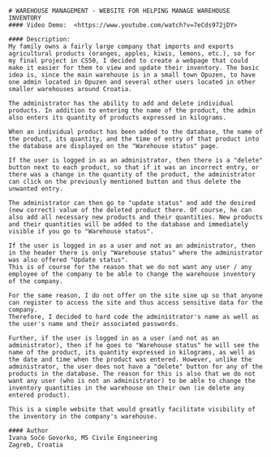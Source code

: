     # WAREHOUSE MANAGEMENT - WEBSITE FOR HELPING MANAGE WAREHOUSE INVENTORY
    #### Video Demo:  <https://www.youtube.com/watch?v=7eCds972jDY>

    #### Description:
    My family owns a fairly large company that imports and exports agricultural products (oranges, apples, kiwis, lemons, etc.), so for my final project in CS50, I decided to create a webpage that could make it easier for them to view and update their inventory. The basic idea is, since the main warehouse is in a small town Opuzen, to have one admin located in Opuzen and several other users located in other smaller warehouses around Croatia.

    The administrator has the ability to add and delete individual products. In addition to entering the name of the product, the admin also enters its quantity of products expressed in kilograms.

    When an individual product has been added to the database, the name of the product, its quantity, and the time of entry of that product into the database are displayed on the "Warehouse status" page.

    If the user is logged in as an administrator, then there is a "delete" button next to each product, so that if it was an incorrect entry, or there was a change in the quantity of the product, the administrator can click on the previously mentioned button and thus delete the unwanted entry.

    The administrator can then go to "update status" and add the desired (new correct) value of the deleted product there. Of course, he can also add all necessary new products and their quantities. New products and their quantities will be added to the database and immediately visible if you go to "Warehouse status".

    If the user is logged in as a user and not as an administrator, then in the header there is only "Warehouse status" where the administrator was also offered "Update status".
    This is of course for the reason that we do not want any user / any employee of the company to be able to change the warehouse inventory of the company.

    For the same reason, I do not offer on the site sine up so that anyone can register to access the site and thus access sensitive data for the company.
    Therefore, I decided to hard code the administrator's name as well as the user's name and their associated passwords.

    Further, if the user is logged in as a user (and not as an administrator), then if he goes to "Warehouse status" he will see the name of the product, its quantity expressed in kilograms, as well as the date and time when the product was entered. However, unlike the administrator, the user does not have a "delete" button for any of the products in the database. The reason for this is also that we do not want any user (who is not an administrator) to be able to change the inventory quantities in the warehouse on their own (ie delete any entered product).

    This is a simple website that would greatly facilitate visibility of the inventory in the company's warehouse.

    #### Author
    Ivana Soče Govorko, MS Civile Engineering
    Zagreb, Croatia